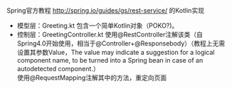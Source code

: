 Spring官方教程 http://spring.io/guides/gs/rest-service/ 的Kotlin实现

* 模型层：Greeting.kt
  包含一个简单Kotlin对象（POKO?)。
* 控制层：GreetingController.kt
  使用@RestController注解该类（自Spring4.0开始使用，相当于@Controller+@Responsebody）（教程上无需设置其参数Value，The value may indicate a suggestion for a logical component name, to be turned into a Spring bean in case of an autodetected component.）<br>
  使用@RequestMapping注解其中的方法，重定向页面

